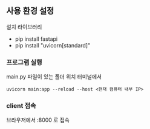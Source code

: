 ## 사용 환경 설정

설치 라이브러리

* pip install fastapi
* pip install "uvicorn[standard]"

### 프로그램 실행

main.py 파일이 있는 폴더 위치 터미널에서
```
uvicorn main:app --reload --host <현재 컴퓨터 내부 IP>
```

### client 접속

브라우저에서 <IP>:8000 로 접속